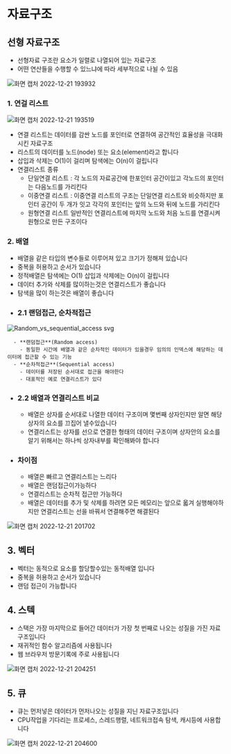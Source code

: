 # 자료구조

## 선형 자료구조
- 선형자료 구조란 요소가 일렬로 나열되어 있는 자료구조
- 어떤 연산들을 수행할 수 있느냐에 따라 세부적으로 나뉠 수 있음

 ![화면 캡처 2022-12-21 193932](https://user-images.githubusercontent.com/108858309/208898422-ccc960ae-3391-4c23-8775-f6744af18b30.png)

### 1. 연걸 리스트

![화면 캡처 2022-12-21 193519](https://user-images.githubusercontent.com/108858309/208898266-3fb5a921-2fef-4df3-ac2b-ae3368b327ae.png)

- 연결 리스트는 데이터를 감싼 노드를  포인터로 연결하여 공간적인 효율성을 극대화 시킨 자료구조
- 리스트의 데이터를 노드(node) 또는 요소(element)라고 합니다
- 삽입과 삭제는 O(1)이 걸리며 탐색에는 O(n)이 걸립니다
- 연결리스트 종류
    - 단일연결 리스트 : 각 노드의 자료공간에 한포인터 공간이있고 각노드의 포인터는 다음노드를 가리킨다
    - 이중연결 리스트 : 이중연결 리스트의 구조는 단일연결 리스트와 비슷하지만 포인터 공간이 두 개가 잇고 각각의 포인터는 앞의 노드와 뒤에 노드를 가리킨다
    - 원형연결 리스트 일반적인 연결리스트에 마지막 노드와 처음 노드를 연결시켜 원형으로 만든 구조이다

### 2. 배열
- 배열을 같은 타입의 변수들로 이루어져 있고 크기가 정해져 있습니다
- 중복을 허용하고 순서가 있습니다
- 정적배열은 탐색에는 O(1) 삽입과 삭제에는 O(n)이 걸립니다
-  데이터 추가와 삭제를 많이하는것은 연결리스트가 좋습니다
-  탐색을 많이 하는것은 배열이 좋습니다
-  ### 2.1 랜덤접근, 순차적접근

![Random_vs_sequential_access svg](https://user-images.githubusercontent.com/108858309/208898934-2c68e689-6a63-4d0e-961e-efb4343d7a26.png)

      - **랜덤접근**(Random access)
        - 동일한 시간에 배열과 같은 순차적인 데이터가 있을경우 임의의 인덱스에 해당하는 데이터에 접근할 수 있는 기능
      - **순차적접근**(Sequential access)
        - 데이터를 저장된 순서대로 접근을 해야한다
        - 대표적인 예로 연결리스트가 있다
 - ### 2.2 배열과 연결리스트 비교
   - 배열은 상자를 순서대로 나열한 데이터 구조이며 몇번째 상자인지만 알면 해당상자의 요소를 끄집어 낼수있습니다
   - 연결리스트는 상자를 선으로 연결한 형태의 데이터 구조이며 상자안의 요소를 알기 위해서는 하나씩 상자내부를 확인해봐야 합니다
- ### 차이점
  - 배열은 빠르고 연결리스트는 느리다
  - 배열은 랜덤접근이가능하다
  - 연결리스트는 순차적 접근만 가능하다
  - 배열은 데이터를 추가 및 삭제를 하려면 모든 메모리는 앞으로 옯겨 실행해야하지만 연결리스트는 선을 바꿔서 연결해주면 해결된다
 
![화면 캡처 2022-12-21 201702](https://user-images.githubusercontent.com/108858309/208898625-feb25ed7-96f3-4241-a625-3515fa97c1c6.png)

## 3. 벡터
- 벡터는 동적으로 요소를 할당할수있는 동적배열 입니다
- 중복을 허용하고 순서가 있습니다
- 랜덤 접근이 가능합니다

## 4. 스텍
- 스택은 가장 마지막으로 들어간 데이터가 가장 첫 번째로 나오는 성질을 가진 자료구조입니다 
- 재귀적인 함수 알고리즘에 사용됩니다
- 웹 브라우저 방문기록에 주로 사용됩니다 

![화면 캡처 2022-12-21 204251](https://user-images.githubusercontent.com/108858309/208899459-b8541745-f6fd-4e2b-8578-ff8c35ead08d.png)

## 5. 큐
- 큐는 먼저넣은 데이터가 먼저나오는 성질을 지닌 자료구조입니다
- CPU작업을 기다리는 프로세스, 스레드행렬, 네트워크접속 탐색, 캐시등에 사용합니다

![화면 캡처 2022-12-21 204600](https://user-images.githubusercontent.com/108858309/208899070-f16cdfab-e1ca-4547-abfa-1db7244eddce.png)
